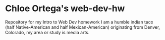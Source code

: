 # Chloe Ortega's web-dev-hw
Repository for my Intro to Web Dev homework
I am a humble indian taco (half Native-American and half Mexican-American) originating from Denver, Colorado, my area or study is media arts. 
